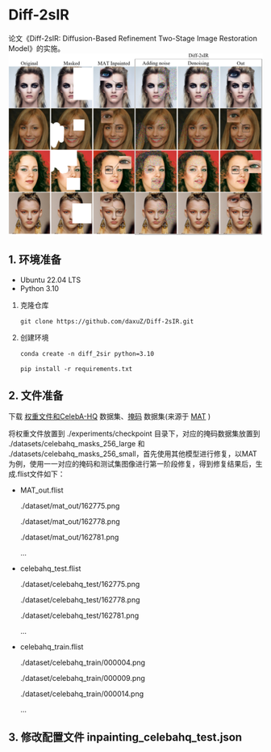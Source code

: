 # Diff-2sIR
论文《Diff-2sIR: Diffusion-Based Refinement Two-Stage Image Restoration Model》的实施。
![](imgs/img1.png)

## 1. 环境准备

  - Ubuntu 22.04 LTS
  - Python 3.10

1) 克隆仓库
    ```shell
    git clone https://github.com/daxuZ/Diff-2sIR.git
    ```
    
2) 创建环境
   ```shell
   conda create -n diff_2sir python=3.10
   ```

   ```shell
   pip install -r requirements.txt
   ```

## 2. 文件准备

下载  [权重文件和CelebA-HQ](https://pan.baidu.com/s/1LTjlCdN7Gc64nn6n87KRhw?pwd=daxu) 数据集、[掩码](https://mycuhk-my.sharepoint.com/:f:/g/personal/1155137927_link_cuhk_edu_hk/EuY30ziF-G5BvwziuHNFzDkBVC6KBPRg69kCeHIu-BXORA?e=7OwJyE) 数据集(来源于 [MAT](https://github.com/fenglinglwb/MAT) )

将权重文件放置到 ./experiments/checkpoint 目录下，对应的掩码数据集放置到 ./datasets/celebahq_masks_256_large 和 ./datasets/celebahq_masks_256_small，首先使用其他模型进行修复，以MAT为例，使用一一对应的掩码和测试集图像进行第一阶段修复，得到修复结果后，生成.flist文件如下：

  - MAT_out.flist

    ./dataset/mat_out/162775.png

    ./dataset/mat_out/162778.png

    ./dataset/mat_out/162781.png

    ...

  - celebahq_test.flist

    ./dataset/celebahq_test/162775.png

    ./dataset/celebahq_test/162778.png

    ./dataset/celebahq_test/162781.png

    ...

  - celebahq_train.flist

    ./dataset/celebahq_train/000004.png

    ./dataset/celebahq_train/000009.png

    ./dataset/celebahq_train/000014.png

    ...

## 3. 修改配置文件 inpainting_celebahq_test.json




    
